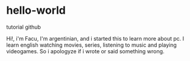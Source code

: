 # hello-world
tutorial github

Hi!, i'm Facu, I'm argentinian, and i started this to learn more about pc. I learn english watching movies, series, listening to music and playing videogames. So i apologyze if i wrote or said something wrong. 

